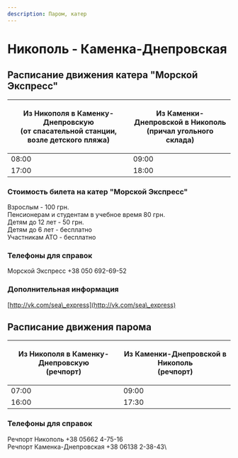 ```yaml
---
description: Паром, катер
---
```


# Никополь - Каменка-Днепровская

## Расписание движения катера "Морской Экспресс"

| <p>Из Никополя в Каменку-Днепровскую<br>(от спасательной станции, возле детского пляжа)</p> | <p>Из Каменки-Днепровской в Никополь<br>(причал угольного склада)</p> |
| ------------------------------------------------------------------------------------------- | --------------------------------------------------------------------- |
| 08:00                                                                                       | 09:00                                                                 |
| 17:00                                                                                       | 18:00                                                                 |

### Стоимость билета на катер "Морской Экспресс"

Взрослым - 100 грн.\
Пенсионерам и студентам в учебное время 80 грн.\
Детям до 12 лет - 50 грн.\
Детям до 6 лет - бесплатно\
Участникам АТО - бесплатно

### Телефоны для справок

Морской Экспресс +38 050 692-69-52

### Дополнительная информация

[http://vk.com/sea\_express](http://vk.com/sea\_express)

## Расписание движения парома

| <p>Из Никополя в Каменку-Днепровскую<br>(речпорт)</p> | <p>Из Каменки-Днепровской в Никополь<br>(речпорт)</p> |
| ----------------------------------------------------- | ----------------------------------------------------- |
| 07:00                                                 | 09:00                                                 |
| 16:00                                                 | 17:30                                                 |

### Телефоны для справок

Речпорт Никополь +38 05662 4-75-16\
Речпорт Каменка-Днепровская +38 06138 2-38-43\
